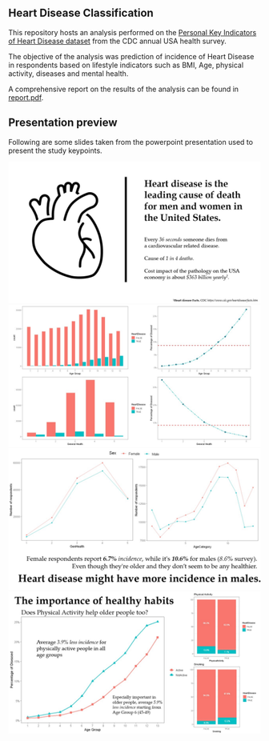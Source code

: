 ## Heart Disease Classification
This repository hosts an analysis performed on the [Personal Key Indicators of Heart Disease dataset](https://www.kaggle.com/datasets/kamilpytlak/personal-key-indicators-of-heart-disease) from the CDC annual USA health survey.

The objective of the analysis was prediction of incidence of Heart Disease in respondents based on lifestyle indicators such as BMI, Age, physical activity, diseases and mental health.

A comprehensive report on the results of the analysis can be found in [report.pdf](report.pdf).

## Presentation preview
Following are some slides taken from the powerpoint presentation used to present the study keypoints.

![slide1](Slide1.jpg)
![slide4](Slide4.jpg)
![slide8](Slide8.jpg)
![slide9](Slide9.jpg)
